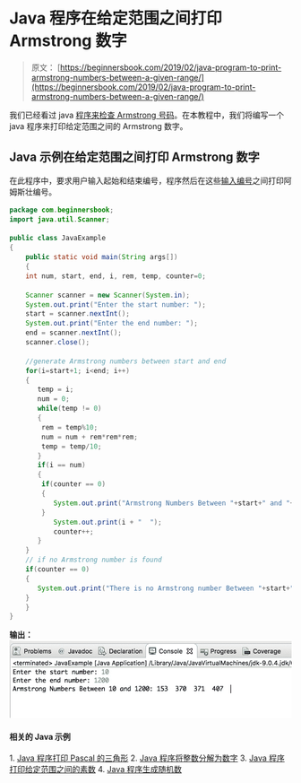 # Java 程序在给定范围之间打印 Armstrong 数字

> 原文： [https://beginnersbook.com/2019/02/java-program-to-print-armstrong-numbers-between-a-given-range/](https://beginnersbook.com/2019/02/java-program-to-print-armstrong-numbers-between-a-given-range/)

我们已经看过 java [程序来检查 Armstrong 号码](https://beginnersbook.com/2017/09/java-program-to-check-armstrong-number/)。在本教程中，我们将编写一个 java 程序来打印给定范围之间的 Armstrong 数字。

## Java 示例在给定范围之间打印 Armstrong 数字

在此程序中，要求用户输入起始和结束编号，程序然后在这些[输入编号](https://beginnersbook.com/2014/07/java-program-to-get-input-from-user/)之间打印阿姆斯壮编号。

```java
package com.beginnersbook;
import java.util.Scanner;

public class JavaExample
{
    public static void main(String args[])
    {
	int num, start, end, i, rem, temp, counter=0;

	Scanner scanner = new Scanner(System.in);
	System.out.print("Enter the start number: ");
	start = scanner.nextInt();
	System.out.print("Enter the end number: ");
	end = scanner.nextInt();
	scanner.close();

	//generate Armstrong numbers between start and end
	for(i=start+1; i<end; i++)
	{
	   temp = i;
	   num = 0;
	   while(temp != 0)
	   {
		rem = temp%10;
		num = num + rem*rem*rem;
		temp = temp/10;
	   }
	   if(i == num)
	   {
		if(counter == 0)
		{
		   System.out.print("Armstrong Numbers Between "+start+" and "+end+": ");
		}
		   System.out.print(i + "  ");
		   counter++;
	   }
	}
	// if no Armstrong number is found
	if(counter == 0)
	{
	   System.out.print("There is no Armstrong number Between "+start+" and "+end);
	}
    }
}
```

**输出：**
![Java program to Print Armstrong numbers between a given range](img/736a60a8d022c99ad2057d6d457f0a25.jpg)

#### 相关的 Java 示例

1\. [Java 程序打印 Pascal 的三角形](https://beginnersbook.com/2019/02/java-program-to-print-pascal-triangle/)
2\. [Java 程序将整数分解为数字](https://beginnersbook.com/2019/02/java-program-to-break-integer-into-digits/)
3\. [Java 程序打印给定范围之间的素数](https://beginnersbook.com/2014/01/java-program-to-display-prime-numbers/)
4\. [Java 程序生成随机数](https://beginnersbook.com/2014/04/java-program-to-generate-random-number-example/)